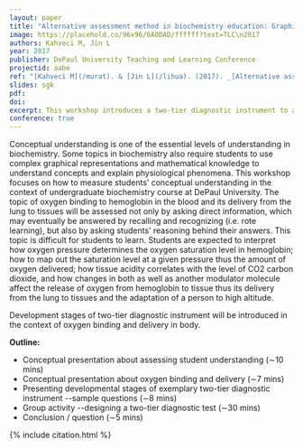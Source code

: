 ```yaml
---
layout: paper
title: "Alternative assessment method in biochemistry education: Graphical representation of oxygen binding and delivery"
image: https://placehold.co/96x96/6A0DAD/ffffff?text=TLC\n2017
authors: Kahveci M, Jin L
year: 2017
publisher: DePaul University Teaching and Learning Conference
projectid: aabe
ref: "[Kahveci M](/murat). & [Jin L](/lihua). (2017). _[Alternative assessment method in biochemistry education: Graphical representation of oxygen binding and delivery](/ekj)_. Paper presented at DePaul University Teaching and Learning Conference. Workshop. Chicago, IL, USA. May 5, 2017."
slides: sgk
pdf:
doi:
excerpt: This workshop introduces a two-tier diagnostic instrument to assess student conceptual understanding of oxygen binding and delivery in biochemistry.
conference: true
---
```


Conceptual understanding is one of the essential levels of understanding in biochemistry. Some topics in biochemistry also require students to use complex graphical representations and mathematical knowledge to understand concepts and explain physiological phenomena. This workshop focuses on how to measure students’ conceptual understanding in the context of undergraduate biochemistry course at DePaul University.
The topic of oxygen binding to hemoglobin in the blood and its delivery from the lung to tissues will be assessed not only by asking direct information, which may eventually be answered by recalling and recognizing (i.e. rote learning), but also by asking students’ reasoning behind their answers. This topic is difficult for students to learn. Students are expected to interpret how oxygen pressure determines the oxygen saturation level in hemoglobin; how to map out the saturation level at a given pressure thus the amount of oxygen delivered; how tissue acidity correlates with the level of CO2 carbon dioxide, and how changes in both as well as another modulator molecule affect the release of oxygen from hemoglobin to tissue thus its delivery from the lung to tissues and the adaptation of a person to high altitude.

Development stages of two-tier diagnostic instrument will be introduced in the context of oxygen binding and delivery in body.

**Outline:**

- Conceptual presentation about assessing student understanding (∼10 mins)
- Conceptual presentation about oxygen binding and delivery (∼7 mins)
- Presenting developmental stages of exemplary two-tier diagnostic instrument --sample questions (∼8 mins)
- Group activity --designing a two-tier diagnostic test (∼30 mins)
- Conclusion / question (∼5 mins)

{% include citation.html %}